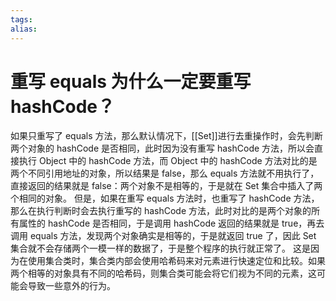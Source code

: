 ```yaml
---
tags: 
alias:
---
```


# 重写 equals 为什么一定要重写 hashCode？
如果只重写了 equals 方法，那么默认情况下，[[Set]]进行去重操作时，会先判断两个对象的 hashCode 是否相同，此时因为没有重写 hashCode 方法，所以会直接执行 Object 中的 hashCode 方法，而 Object 中的 hashCode 方法对比的是两个不同引用地址的对象，所以结果是 false，那么 equals 方法就不用执行了，直接返回的结果就是 false：两个对象不是相等的，于是就在 Set 集合中插入了两个相同的对象。
但是，如果在重写 equals 方法时，也重写了 hashCode 方法，那么在执行判断时会去执行重写的 hashCode 方法，此时对比的是两个对象的所有属性的 hashCode 是否相同，于是调用 hashCode 返回的结果就是 true，再去调用 equals 方法，发现两个对象确实是相等的，于是就返回 true 了，因此 Set 集合就不会存储两个一模一样的数据了，于是整个程序的执行就正常了。
这是因为在使用集合类时，集合类内部会使用哈希码来对元素进行快速定位和比较。如果两个相等的对象具有不同的哈希码，则集合类可能会将它们视为不同的元素，这可能会导致一些意外的行为。







